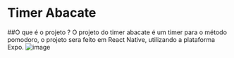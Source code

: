# Timer Abacate
##O que é o projeto ? 
O projeto do timer abacate é um timer para o método pomodoro, o projeto sera feito em React Native, utilizando a plataforma Expo.
![image](https://github.com/vgmenck/Mobile-Project/assets/147093874/9ee72da1-832b-439b-a432-13e995f90fe4)

